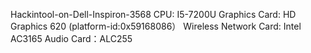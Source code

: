 Hackintool-on-Dell-Inspiron-3568
CPU: I5-7200U
Graphics Card: HD Graphics 620 (platform-id:0x59168086）
Wireless Network Card: Intel AC3165
Audio Card：ALC255
